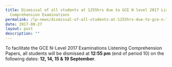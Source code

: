 ```yaml
---
title: Dismissal of all students at 1255hrs due to GCE N level 2017 Listening
  Comprehension Examinations
permalink: /lp-news/dismissal-of-all-students-at-1255hrs-due-to-gce-n-level-2017-LC-examinations/
date: 2017-08-27
layout: post
description: ""
---
```

To facilitate the GCE N-Level 2017 Examinations Listening Comprehension Papers, all students will be dismissed at **12:55 pm** (end of period 10) on the following dates: **12, 14, 15 & 19 September**.